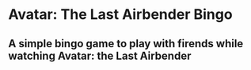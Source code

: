 # Avatar: The Last Airbender Bingo

## A simple bingo game to play with firends while watching Avatar: the Last Airbender
